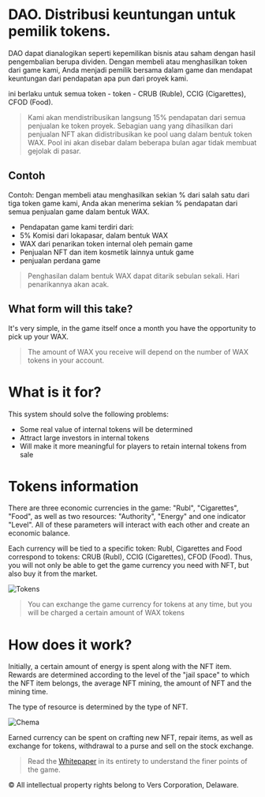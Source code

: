 # DAO. Distribusi keuntungan untuk pemilik tokens.

DAO dapat dianalogikan seperti kepemilikan bisnis atau saham dengan hasil pengembalian berupa dividen. Dengan membeli atau menghasilkan token dari game kami, Anda menjadi pemilik bersama  dalam game dan mendapat keuntungan dari pendapatan apa pun dari proyek kami.

ini berlaku untuk semua token - token - CRUB (Ruble), CCIG (Cigarettes), CFOD (Food).

>Kami akan mendistribusikan langsung 15% pendapatan dari semua penjualan ke token proyek. Sebagian uang yang dihasilkan dari penjualan NFT akan didistribusikan ke pool uang dalam bentuk token WAX. Pool ini akan disebar dalam beberapa bulan agar tidak membuat gejolak di pasar.

## Contoh
Contoh: Dengan membeli atau menghasilkan sekian % dari salah satu dari tiga token game kami, Anda akan menerima sekian % pendapatan dari semua penjualan game dalam bentuk WAX.

- Pendapatan game kami terdiri dari:
- 5% Komisi dari lokapasar, dalam bentuk WAX
- WAX dari penarikan token internal oleh pemain game
- Penjualan NFT dan item kosmetik lainnya untuk game
- penjualan perdana game

>Penghasilan dalam bentuk WAX dapat ditarik sebulan sekali. Hari penarikannya akan acak.

## What form will this take?
It's very simple, in the game itself once a month you have the opportunity to pick up your WAX.

>The amount of WAX you receive will depend on the number of WAX tokens in your account. 

# What is it for?
This system should solve the following problems:
- Some real value of internal tokens will be determined
- Attract large investors in internal tokens
- Will make it more meaningful for players to retain internal tokens from sale

# Tokens information
There are three economic currencies in the game: "Rubl", "Cigarettes", "Food", as well as two resources: "Authority", "Energy" and one indicator "Level". All of these parameters will interact with each other and create an economic balance.

Each currency will be tied to a specific token: Rubl, Cigarettes and Food correspond to tokens: CRUB (Rubl), CCIG (Cigarettes), CFOD (Food). Thus, you will not only be able to get the game currency you need with NFT, but also buy it from the market. 

![Tokens](https://github.com/verscorp/convicted-site-files/blob/main/images/tokens.svg) 

>You can exchange the game currency for tokens at any time, but you will be charged a certain amount of WAX tokens

# How does it work?
Initially, a certain amount of energy is spent along with the NFT item. Rewards are determined according to the level of the "jail space" to which the NFT item belongs, the average NFT mining, the amount of NFT and the mining time.

The type of resource is determined by the type of NFT.

![Chema](https://github.com/verscorp/convicted-site-files/blob/main/images/cxema.png)

Earned currency can be spent on crafting new NFT, repair items, as well as exchange for tokens, withdrawal to a purse and sell on the stock exchange.

>Read the [Whitepaper](http://161.35.217.137:9000/whitepaper) in its entirety to understand the finer points of the game.

© All intellectual property rights belong to Vers Corporation, Delaware.
